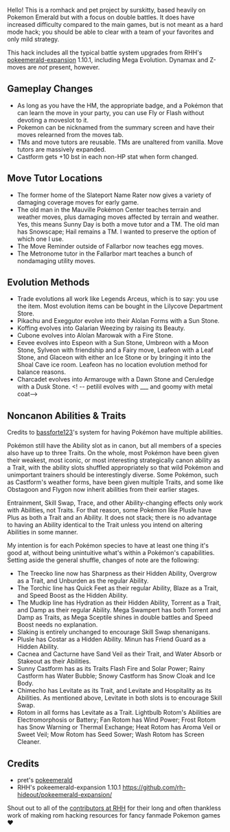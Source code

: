Hello!  This is a romhack and pet project by surskitty, based heavily on Pokemon Emerald but with a focus on double battles. It does have increased difficulty compared to the main games, but is not meant as a hard mode hack; you should be able to clear with a team of your favorites and only mild strategy.

This hack includes all the typical battle system upgrades from RHH's [pokeemerald-expansion](https://github.com/rh-hideout/pokeemerald-expansion/) 1.10.1, including Mega Evolution. Dynamax and Z-moves are _not_ present, however.

## Gameplay Changes
- As long as you have the HM, the appropriate badge, and a Pok&eacute;mon that can learn the move in your party, you can use Fly or Flash without devoting a moveslot to it.
- Pokemon can be nicknamed from the summary screen and have their moves relearned from the moves tab.
- TMs and move tutors are reusable. TMs are unaltered from vanilla. Move tutors are massively expanded.
- Castform gets +10 bst in each non-HP stat when form changed.

## Move Tutor Locations
- The former home of the Slateport Name Rater now gives a variety of damaging coverage moves for early game.
- The old man in the Mauville Pok&eacute;mon Center teaches terrain and weather moves, plus damaging moves affected by terrain and weather. Yes, this means Sunny Day is both a move tutor and a TM. The old man has Snowscape; Hail remains a TM. I wanted to preserve the option of which one I use.
- The Move Reminder outside of Fallarbor now teaches egg moves.
- The Metronome tutor in the Fallarbor mart teaches a bunch of nondamaging utility moves.

## Evolution Methods
- Trade evolutions all work like Legends Arceus, which is to say: you use the item. Most evolution items can be bought in the Lilycove Department Store.
- Pikachu and Exeggutor evolve into their Alolan Forms with a Sun Stone.
- Koffing evolves into Galarian Weezing by raising its Beauty.
- Cubone evolves into Alolan Marowak with a Fire Stone.
- Eevee evolves into Espeon with a Sun Stone, Umbreon with a Moon Stone, Sylveon with friendship and a Fairy move, Leafeon with a Leaf Stone, and Glaceon with either an Ice Stone or by bringing it into the Shoal Cave ice room. Leafeon has no location evolution method for balance reasons.
- Charcadet evolves into Armarouge with a Dawn Stone and Ceruledge with a Dusk Stone.
<! -- petilil evolves with ___ and goomy with metal coat-->

## Noncanon Abilities & Traits
Credits to [bassforte123](https://github.com/bassforte123/pokeemerald-complete/tree/Trait-System)'s system for having Pok&eacute;mon have multiple abilities. 

Pok&eacute;mon still have the Ability slot as in canon, but all members of a species also have up to three Traits. On the whole, most Pok&eacute;mon have been given their weakest, most iconic, or most interesting strategically canon ability as a Trait, with the ability slots shuffled appropriately so that wild Pok&eacute;mon and unimportant trainers should be interestingly diverse. Some Pok&eacute;mon, such as Castform's weather forms, have been given multiple Traits, and some like Obstagoon and Flygon now inherit abilities from their earlier stages.

Entrainment, Skill Swap, Trace, and other Ability-changing effects only work with Abilities, not Traits. For that reason, some Pok&eacute;mon like Plusle have Plus as both a Trait and an Ability. It does not stack; there is no advantage to having an Ability identical to the Trait unless you intend on altering Abilities in some manner.

My intention is for each Pok&eacute;mon species to have at least one thing it's good at, without being unintuitive what's within a Pok&eacute;mon's capabilities. Setting aside the general shuffle, changes of note are the following:
- The Treecko line now has Sharpness as their Hidden Ability, Overgrow as a Trait, and Unburden as the regular Ability.
- The Torchic line has Quick Feet as their regular Ability, Blaze as a Trait, and Speed Boost as the Hidden Ability.
- The Mudkip line has Hydration as their Hidden Ability, Torrent as a Trait, and Damp as their regular Ability. Mega Swampert has both Torrent and Damp as Traits, as Mega Sceptile shines in double battles and Speed Boost needs no explanation.
- Slaking is entirely unchanged to encourage Skill Swap shenanigans.
- Plusle has Costar as a Hidden Ability. Minun has Friend Guard as a Hidden Ability.
- Cacnea and Cacturne have Sand Veil as their Trait, and Water Absorb or Stakeout as their Abilities.
- Sunny Castform has as its Traits Flash Fire and Solar Power; Rainy Castform has Water Bubble; Snowy Castform has Snow Cloak and Ice Body.
- Chimecho has Levitate as its Trait, and Levitate and Hospitality as its Abilities. As mentioned above, Levitate in both slots is to encourage Skill Swap.
- Rotom in all forms has Levitate as a Trait. Lightbulb Rotom's Abilities are Electromorphosis or Battery; Fan Rotom has Wind Power; Frost Rotom has Snow Warning or Thermal Exchange; Heat Rotom has Aroma Veil or Sweet Veil; Mow Rotom has Seed Sower; Wash Rotom has Screen Cleaner.

## Credits
- pret's [pokeemerald](https://github.com/pret/pokeemerald) 
- RHH's pokeemerald-expansion 1.10.1 https://github.com/rh-hideout/pokeemerald-expansion/

Shout out to all of the [contributors at RHH](https://github.com/rh-hideout/pokeemerald-expansion/wiki/Credits) for their long and often thankless work of making rom hacking resources for fancy fanmade Pokemon games &hearts;


